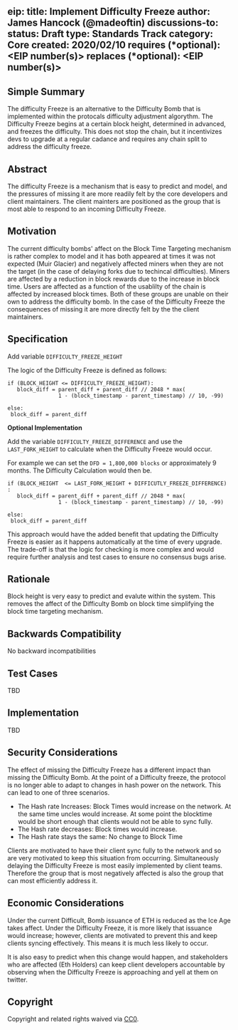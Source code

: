 <!--- -->
eip: <to be assigned>
title: Implement Difficulty Freeze
author: James Hancock (@madeoftin)
discussions-to: <URL>
status: Draft
type: Standards Track
category: Core
created: 2020/02/10
requires (*optional): <EIP number(s)>
replaces (*optional): <EIP number(s)>
---


## Simple Summary
<!--"If you can't explain it simply, you don't understand it well enough." Provide a simplified and layman-accessible explanation of the EIP.-->
The difficulty Freeze is an alternative to the Difficulty Bomb that is implemented within the protocals difficulty adjustment algorythm. The Difficulty Freeze begins at a certain block height, determined in advanced, and freezes the difficulty. This does not stop the chain, but it incentivizes devs to upgrade at a regular cadance and requires any chain split to address the difficulty freeze.

## Abstract
<!--A short (~200 word) description of the technical issue being addressed.-->
The difficulty Freeze is a mechanism that is easy to predict and model, and the pressures of missing it are more readily felt by the core developers and client maintainers. The client mainters are positioned as the group that is most able to respond to an incoming Difficulty Freeze.


## Motivation
<!--The motivation is critical for EIPs that want to change the Ethereum protocol. It should clearly explain why the existing protocol specification is inadequate to address the problem that the EIP solves. EIP submissions without sufficient motivation may be rejected outright.-->
The current difficulty bombs' affect on the Block Time Targeting mechanism is rather complex to model and it has both appeared at times it was not expected (Muir Glacier) and negatively affected miners when they are not the target (in the case of delaying forks due to techincal difficulties). Miners are affected by a reduction in block rewards due to the increase in block time. Users are affected as a function of the usablilty of the chain is affected by increased block times. Both of these groups are unable on their own to address the difficulty bomb. In the case of the Difficulty Freeze the consequences of missing it are more directly felt by the the client maintainers.

## Specification

Add variable `DIFFICULTY_FREEZE_HEIGHT`


The logic of the Difficulty Freeze is defined as follows:

```
if (BLOCK_HEIGHT <= DIFFICULTY_FREEZE_HEIGHT):
   block_diff = parent_diff + parent_diff // 2048 * max(
                1 - (block_timestamp - parent_timestamp) // 10, -99)

else:
 block_diff = parent_diff
```

**Optional Implementation**

Add the variable `DIFFICULTY_FREEZE_DIFFERENCE` and use the `LAST_FORK_HEIGHT` to calculate when the Difficulty Freeze would occur.

For example we can set the `DFD = 1,800,000 blocks` or approximately 9 months. The Difficulty Calculation would then be.

```
if (BLOCK_HEIGHT  <= LAST_FORK_HEIGHT + DIFFICUTLY_FREEZE_DIFFERENCE) :
   block_diff = parent_diff + parent_diff // 2048 * max(
                1 - (block_timestamp - parent_timestamp) // 10, -99)

else:
 block_diff = parent_diff
```

This approach would have the added benefit that updating the Difficulty Freeze is easier as it happens automatically at the time of every upgrade. The trade-off is that the logic for checking is more complex and would require further analysis and test cases to ensure no consensus bugs arise. 

## Rationale
<!--The rationale fleshes out the specification by describing what motivated the design and why particular design decisions were made. It should describe alternate designs that were considered and related work, e.g. how the feature is supported in other languages. The rationale may also provide evidence of consensus within the community, and should discuss important objections or concerns raised during discussion.-->
Block height is very easy to predict and evalute within the system. This removes the affect of the Difficulty Bomb on block time simplifying the block time targeting mechanism.

## Backwards Compatibility
<!--All EIPs that introduce backwards incompatibilities must include a section describing these incompatibilities and their severity. The EIP must explain how the author proposes to deal with these incompatibilities. EIP submissions without a sufficient backwards compatibility treatise may be rejected outright.-->
No backward incompatibilities

## Test Cases
<!--Test cases for an implementation are mandatory for EIPs that are affecting consensus changes. Other EIPs can choose to include links to test cases if applicable.-->
TBD

## Implementation
<!--The implementations must be completed before any EIP is given status "Final", but it need not be completed before the EIP is accepted. While there is merit to the approach of reaching consensus on the specification and rationale before writing code, the principle of "rough consensus and running code" is still useful when it comes to resolving many discussions of API details.-->
TBD

## Security Considerations
<!--All EIPs must contain a section that discusses the security implications/considerations relevant to the proposed change. Include information that might be important for security discussions, surfaces risks and can be used throughout the life cycle of the proposal. E.g. include security-relevant design decisions, concerns, important discussions, implementation-specific guidance and pitfalls, an outline of threats and risks and how they are being addressed. EIP submissions missing the "Security Considerations" section will be rejected. An EIP cannot proceed to status "Final" without a Security Considerations discussion deemed sufficient by the reviewers.-->
The effect of missing the Difficulty Freeze has a different impact than missing the Difficulty Bomb. At the point of a Difficulty freeze, the protocol is no longer able to adapt to changes in hash power on the network. This can lead to one of three scenarios.

 - The Hash rate Increases:
   Block Times would increase on the network. At the same time uncles would increase. At some point the blocktime would be short enough that clients would not be able to sync fully.
 - The Hash rate decreases:
   Block times would increase. 
 - The Hash rate stays the same:
   No change to Block Time

Clients are motivated to have their client sync fully to the network and so are very motivated to keep this situation from occurring. Simultaneously delaying the Difficulty Freeze is most easily implemented by client teams. Therefore the group that is most negatively affected is also the group that can most efficiently address it.

## Economic Considerations

Under the current Difficult, Bomb issuance of ETH is reduced as the Ice Age takes affect. Under the Difficulty Freeze, it is more likely that issuance would increase; however, clients are motivated to prevent this and keep clients syncing effectively. This means it is much less likely to occur.

It is also easy to predict when this change would happen, and stakeholders who are affected (Eth Holders) can keep client developers accountable by observing when the Difficulty Freeze is approaching and yell at them on twitter.

## Copyright
Copyright and related rights waived via [CC0](https://creativecommons.org/publicdomain/zero/1.0/).

